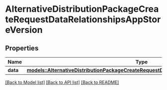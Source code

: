 # AlternativeDistributionPackageCreateRequestDataRelationshipsAppStoreVersion

## Properties

Name | Type | Description | Notes
------------ | ------------- | ------------- | -------------
**data** | [**models::AlternativeDistributionPackageCreateRequestDataRelationshipsAppStoreVersionData**](AlternativeDistributionPackageCreateRequest_data_relationships_appStoreVersion_data.md) |  | 

[[Back to Model list]](../README.md#documentation-for-models) [[Back to API list]](../README.md#documentation-for-api-endpoints) [[Back to README]](../README.md)


